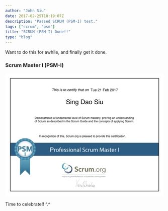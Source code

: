 ```yaml
---
author: "John Siu"
date: 2017-02-25T18:19:07Z
description: "Passed SCRUM (PSM-I) test."
tags: ["scrum", "psm"]
title: "SCRUM (PSM-I) Done!!"
type: "blog"
---
```


Want to do this for awhile, and finally get it done.
<!--more-->

### Scrum Master I (PSM-I)

![PSMI Cert](//raw.githubusercontent.com/J-Siu/johnsiu.com/master/static/img/scrum.jpg)

Time to celebrate!! ^.^
